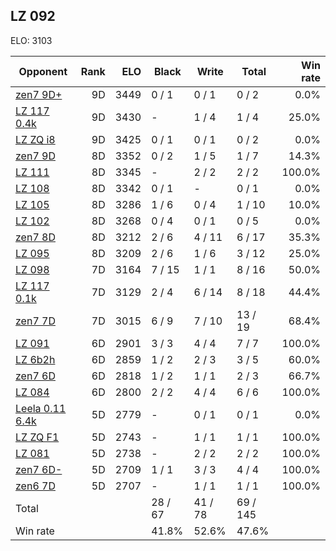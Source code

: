 ## LZ 092 ##

ELO: 3103

Opponent | Rank | ELO | Black | Write | Total | Win rate
---------|-----:|----:|-------|-------|-------|-------:
[zen7 9D+](zen7%209D+.md) | 9D | 3449 | 0 / 1 | 0 / 1 | 0 / 2 | 0.0%
[LZ 117 0.4k](LZ%20117%200.4k.md) | 9D | 3430 | - | 1 / 4 | 1 / 4 | 25.0%
[LZ ZQ i8](LZ%20ZQ%20i8.md) | 9D | 3425 | 0 / 1 | 0 / 1 | 0 / 2 | 0.0%
[zen7 9D](zen7%209D.md) | 8D | 3352 | 0 / 2 | 1 / 5 | 1 / 7 | 14.3%
[LZ 111](LZ%20111.md) | 8D | 3345 | - | 2 / 2 | 2 / 2 | 100.0%
[LZ 108](LZ%20108.md) | 8D | 3342 | 0 / 1 | - | 0 / 1 | 0.0%
[LZ 105](LZ%20105.md) | 8D | 3286 | 1 / 6 | 0 / 4 | 1 / 10 | 10.0%
[LZ 102](LZ%20102.md) | 8D | 3268 | 0 / 4 | 0 / 1 | 0 / 5 | 0.0%
[zen7 8D](zen7%208D.md) | 8D | 3212 | 2 / 6 | 4 / 11 | 6 / 17 | 35.3%
[LZ 095](LZ%20095.md) | 8D | 3209 | 2 / 6 | 1 / 6 | 3 / 12 | 25.0%
[LZ 098](LZ%20098.md) | 7D | 3164 | 7 / 15 | 1 / 1 | 8 / 16 | 50.0%
[LZ 117 0.1k](LZ%20117%200.1k.md) | 7D | 3129 | 2 / 4 | 6 / 14 | 8 / 18 | 44.4%
[zen7 7D](zen7%207D.md) | 7D | 3015 | 6 / 9 | 7 / 10 | 13 / 19 | 68.4%
[LZ 091](LZ%20091.md) | 6D | 2901 | 3 / 3 | 4 / 4 | 7 / 7 | 100.0%
[LZ 6b2h](LZ%206b2h.md) | 6D | 2859 | 1 / 2 | 2 / 3 | 3 / 5 | 60.0%
[zen7 6D](zen7%206D.md) | 6D | 2818 | 1 / 2 | 1 / 1 | 2 / 3 | 66.7%
[LZ 084](LZ%20084.md) | 6D | 2800 | 2 / 2 | 4 / 4 | 6 / 6 | 100.0%
[Leela 0.11 6.4k](Leela%200.11%206.4k.md) | 5D | 2779 | - | 0 / 1 | 0 / 1 | 0.0%
[LZ ZQ F1](LZ%20ZQ%20F1.md) | 5D | 2743 | - | 1 / 1 | 1 / 1 | 100.0%
[LZ 081](LZ%20081.md) | 5D | 2738 | - | 2 / 2 | 2 / 2 | 100.0%
[zen7 6D-](zen7%206D-.md) | 5D | 2709 | 1 / 1 | 3 / 3 | 4 / 4 | 100.0%
[zen6 7D](zen6%207D.md) | 5D | 2707 | - | 1 / 1 | 1 / 1 | 100.0%
Total | | | 28 / 67 | 41 / 78 | 69 / 145 | 
Win rate| | | 41.8% | 52.6% | 47.6% | 
